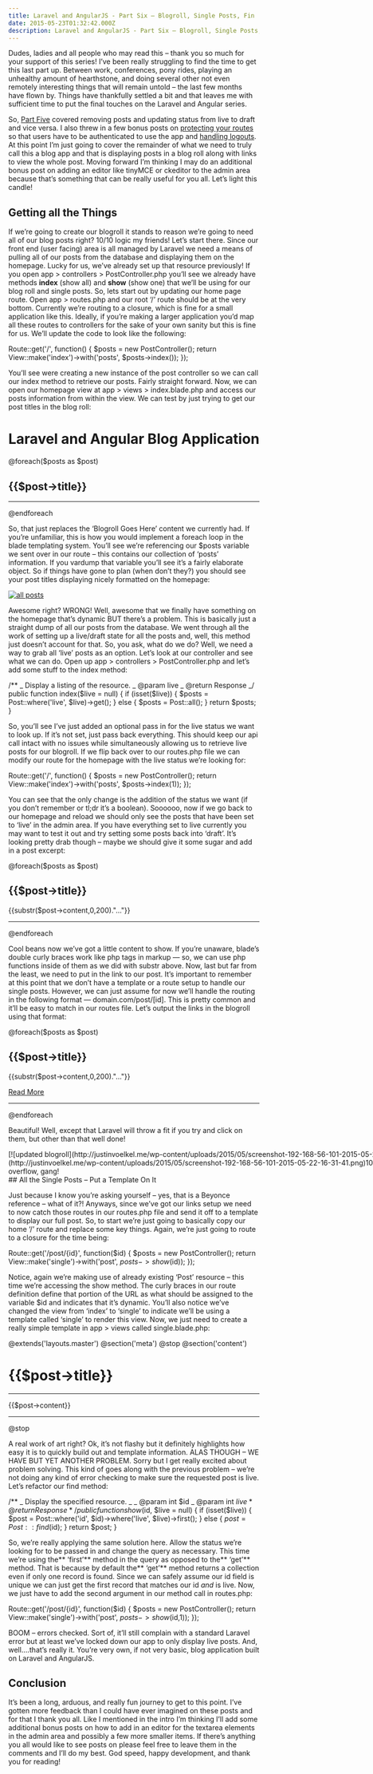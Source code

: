 ```yaml
---
title: Laravel and AngularJS - Part Six – Blogroll, Single Posts, Fin
date: 2015-05-23T01:32:42.000Z
description: Laravel and AngularJS - Part Six – Blogroll, Single Posts, Fin
---
```


Dudes, ladies and all people who may read this – thank you so much for your support of this series! I’ve been really struggling to find the time to get this last part up. Between work, conferences, pony rides, playing an unhealthy amount of hearthstone, and doing several other not even remotely interesting things that will remain untold – the last few months have flown by. Things have thankfully settled a bit and that leaves me with sufficient time to put the final touches on the Laravel and Angular series.

So, [Part Five](http://justinvoelkel.me/laravel-and-angularjs-part-five-delete-posts-update-status-and-show-some-people/) covered removing posts and updating status from live to draft and vice versa. I also threw in a few bonus posts on [protecting your routes](http://justinvoelkel.me/laravel-and-angularjs-bonus-coverage-restricting-routes-in-angular/) so that users have to be authenticated to use the app and [handling logouts](http://justinvoelkel.me/laravel-and-angularjs-authentication-bonus-handling-logouts/). At this point I’m just going to cover the remainder of what we need to truly call this a blog app and that is displaying posts in a blog roll along with links to view the whole post. Moving forward I’m thinking I may do an additional bonus post on adding an editor like tinyMCE or ckeditor to the admin area because that’s something that can be really useful for you all. Let’s light this candle!

## Getting all the Things

If we’re going to create our blogroll it stands to reason we’re going to need all of our blog posts right? 10/10 logic my friends! Let’s start there. Since our front end (user facing) area is all managed by Laravel we need a means of pulling all of our posts from the database and displaying them on the homepage. Lucky for us, we’ve already set up that resource previously! If you open <span class="highlight">app > controllers > PostController.php</span> you’ll see we already have methods **index** (show all) and **show** (show one) that we’ll be using for our blog roll and single posts. So, lets start out by updating our home page route. Open <span class="highlight">app > routes.php</span> and our root ‘/’ route should be at the very bottom. Currently we’re routing to a closure, which is fine for a small application like this. Ideally, if you’re making a larger application you’d map all these routes to controllers for the sake of your own sanity but this is fine for us. We’ll update the code to look like the following:

Route::get('/', function() { $posts = new PostController(); return View::make('index')->with('posts', $posts->index()); });

You’ll see were creating a new instance of the post controller so we can call our index method to retrieve our posts. Fairly straight forward. Now, we can open our homepage view at <span class="highlight">app > views > index.blade.php</span> and access our posts information from within the view. We can test by just trying to get our post titles in the blog roll:

<h1>Laravel and Angular Blog Application</h1> @foreach($posts as $post) <div> <h2>{{$post->title}}</h2> </div> <hr/> @endforeach

So, that just replaces the ‘Blogroll Goes Here’ content we currently had. If you’re unfamiliar, this is how you would implement a foreach loop in the blade templating system. You’ll see we’re referencing our $posts variable we sent over in our route – this contains our collection of ‘posts’ information. If you vardump that variable you’ll see it’s a fairly elaborate object. So if things have gone to plan (when don’t they?) you should see your post titles displaying nicely formatted on the homepage:

[![all posts](http://justinvoelkel.me/wp-content/uploads/2015/05/screenshot-192-168-56-101-2015-05-22-15-20-14.png)](http://justinvoelkel.me/wp-content/uploads/2015/05/screenshot-192-168-56-101-2015-05-22-15-20-14.png)

Awesome right? WRONG! Well, awesome that we finally have something on the homepage that’s dynamic BUT there’s a problem. This is basically just a straight dump of all our posts from the database. We went through all the work of setting up a live/draft state for all the posts and, well, this method just doesn’t account for that. So, you ask, what do we do? Well, we need a way to grab all ‘live’ posts as an option. Let’s look at our controller and see what we can do. Open up <span class="highlight">app > controllers > PostController.php</span> and let’s add some stuff to the index method:

/\*\* _ Display a listing of the resource. _ @param live _ @return Response _/ public function index($live = null) { if (isset($live)) { $posts = Post::where('live', $live)->get(); } else { $posts = Post::all(); } return $posts; }

So, you’ll see I’ve just added an optional pass in for the live status we want to look up. If it’s not set, just pass back everything. This should keep our api call intact with no issues while simultaneously allowing us to retrieve live posts for our blogroll. If we flip back over to our <span class="highlight">routes.php</span> file we can modify our route for the homepage with the live status we’re looking for:

Route::get('/', function() { $posts = new PostController(); return View::make('index')->with('posts', $posts->index(1)); });

You can see that the only change is the addition of the status we want (if you don’t remember or tl;dr it’s a boolean). Soooooo, now if we go back to our homepage and reload we should only see the posts that have been set to ‘live’ in the admin area. If you have everything set to live currently you may want to test it out and try setting some posts back into ‘draft’. It’s looking pretty drab though – maybe we should give it some sugar and add in a post excerpt:

@foreach($posts as $post) <div> <h2>{{$post->title}}</h2> <p>{{substr($post->content,0,200)."..."}}</p> </div> <hr/> @endforeach

Cool beans now we’ve got a little content to show. If you’re unaware, blade’s double curly braces work like php tags in markup — so, we can use php functions inside of them as we did with substr above. Now, last but far from the least, we need to put in the link to our post. It’s important to remember at this point that we don’t have a template or a route setup to handle our single posts. However, we can just assume for now we’ll handle the routing in the following format — domain.com/post/[id]. This is pretty common and it’ll be easy to match in our routes file. Let’s output the links in the blogroll using that format:

@foreach($posts as $post) <div> <h2>{{$post->title}}</h2> <p>{{substr($post->content,0,200)."..."}}</p> <p><a href="post/{{$post->id}}" class="btn btn-primary">Read More</a></p> </div> <hr/> @endforeach

Beautiful! Well, except that Laravel will throw a fit if you try and click on them, but other than that well done!

<div class="wp-caption aligncenter" id="attachment_684" style="width: 882px">[![updated blogroll](http://justinvoelkel.me/wp-content/uploads/2015/05/screenshot-192-168-56-101-2015-05-22-16-31-41.png)](http://justinvoelkel.me/wp-content/uploads/2015/05/screenshot-192-168-56-101-2015-05-22-16-31-41.png)10/10 stars on stack overflow, gang!

</div>
## All the Single Posts – Put a Template On It

Just because I know you’re asking yourself – yes, that is a Beyonce reference – what of it?! Anyways, since we’ve got our links setup we need to now catch those routes in our <span class="highlight">routes.php</span> file and send it off to a template to display our full post. So, to start we’re just going to basically copy our home ‘/’ route and replace some key things. Again, we’re just going to route to a closure for the time being:

Route::get('/post/{id}', function($id) { $posts = new PostController(); return View::make('single')->with('post', $posts->show($id)); });

Notice, again we’re making use of already existing ‘Post’ resource – this time we’re accessing the show method. The curly braces in our route definition define that portion of the URL as what should be assigned to the variable $id and indicates that it’s dynamic. You’ll also notice we’ve changed the view from ‘index’ to ‘single’ to indicate we’ll be using a template called ‘single’ to render this view. Now, we just need to create a really simple template in <span class="highlight">app > views</span> called <span class="highlight">single.blade.php</span>:

@extends('layouts.master') <!-- META --> @section('meta') <meta name="keywords" content="Laravel 4.2, AngularJS, blog application"> @stop @section('content') <h1>{{$post->title}}</h1> <hr/> {{$post->content}} <hr/> @stop

A real work of art right? Ok, it’s not flashy but it definitely highlights how easy it is to quickly build out and template information. ALAS THOUGH – WE HAVE BUT YET ANOTHER PROBLEM. Sorry but I get really excited about problem solving. This kind of goes along with the previous problem – we’re not doing any kind of error checking to make sure the requested post is live. Let’s refactor our find method:

/\*\* _ Display the specified resource. _ _ @param int $id _ @param int $live * @return Response */ public function show($id, $live = null) { if (isset($live)) { $post = Post::where('id', $id)->where('live', $live)->first(); } else { $post = Post::find($id); } return $post; }

So, we’re really applying the same solution here. Allow the status we’re looking for to be passed in and change the query as necessary. This time we’re using the** ‘first’** method in the query as opposed to the** ‘get’** method. That is because by default the** ‘get’** method returns a collection even if only one record is found. Since we can safely assume our id field is unique we can just get the first record that matches our id _and_ is live. Now, we just have to add the second argument in our method call in <span class="highlight">routes.php</span>:

Route::get('/post/{id}', function($id) { $posts = new PostController(); return View::make('single')->with('post', $posts->show($id,1)); });

BOOM – errors checked. Sort of, it’ll still complain with a standard Laravel error but at least we’ve locked down our app to only display live posts. And, well….that’s really it. You’re very own, if not very basic, blog application built on Laravel and AngularJS.

## Conclusion

It’s been a long, arduous, and really fun journey to get to this point. I’ve gotten more feedback than I could have ever imagined on these posts and for that I thank you all. Like I mentioned in the intro I’m thinking I’ll add some additional bonus posts on how to add in an editor for the textarea elements in the admin area and possibly a few more smaller items. If there’s anything you all would like to see posts on please feel free to leave them in the comments and I’ll do my best. God speed, happy development, and thank you for reading!


